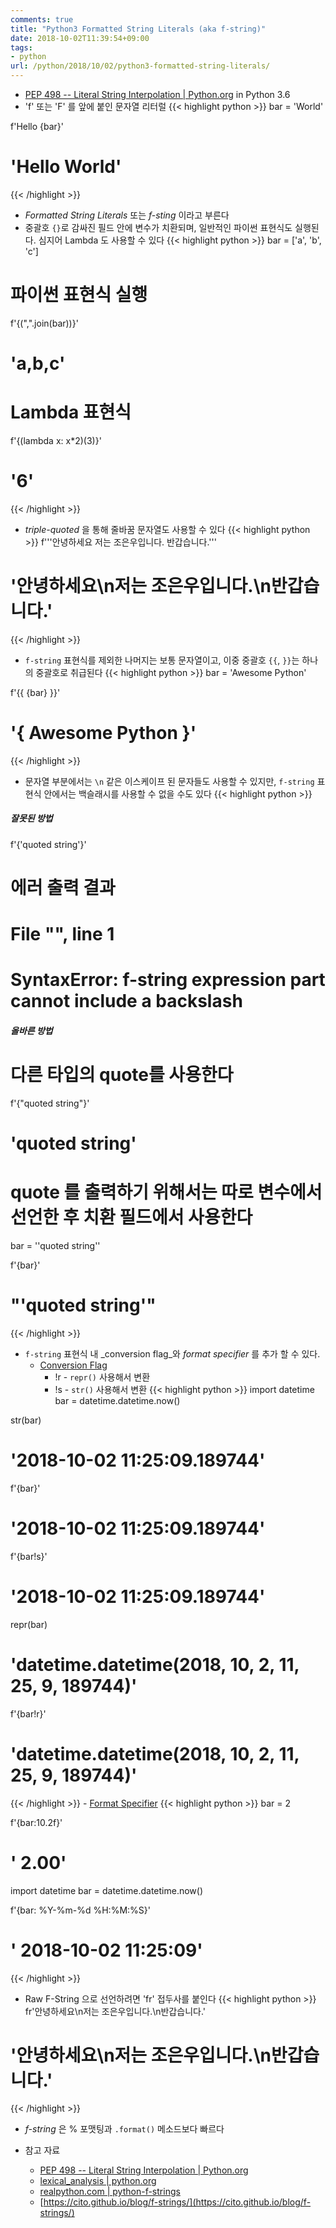 ```yaml
---
comments: true
title: "Python3 Formatted String Literals (aka f-string)"
date: 2018-10-02T11:39:54+09:00
tags:
- python
url: /python/2018/10/02/python3-formatted-string-literals/
---
```


- [PEP 498 -- Literal String Interpolation | Python.org](https://www.python.org/dev/peps/pep-0498/) in Python 3.6
-  'f' 또는 'F' 를 앞에 붙인 문자열 리터럴
{{< highlight python >}}
bar = 'World'

f'Hello {bar}'
# 'Hello World'
{{< /highlight >}}

- _Formatted String Literals_ 또는 _f-sting_ 이라고 부른다
- 중괄호 `{}`로 감싸진 필드 안에 변수가 치환되며, 일반적인 파이썬 표현식도 실행된다. 심지어 Lambda 도 사용할 수 있다
{{< highlight python >}}
bar = ['a', 'b', 'c']

# 파이썬 표현식 실행
f'{(",".join(bar))}'
# 'a,b,c'

# Lambda 표현식
f'{(lambda x: x*2)(3)}'

# '6'
{{< /highlight >}}

- _triple-quoted_ 을 통해 줄바꿈 문자열도 사용할 수 있다
{{< highlight python >}}
f'''안녕하세요
저는 조은우입니다.
반갑습니다.'''

# '안녕하세요\n저는 조은우입니다.\n반갑습니다.'
{{< /highlight >}}

- `f-string` 표현식를 제외한 나머지는 보통 문자열이고, 이중 중괄호  `{{`, `}}`는 하나의 중괄호로 취급된다
{{< highlight python >}}
bar = 'Awesome Python'

f'{{ {bar} }}'
# '{ Awesome Python }'
{{< /highlight >}}

- 문자열 부분에서는 `\n`  같은 이스케이프 된 문자들도 사용할 수 있지만,  `f-string` 표현식 안에서는 백슬래시를 사용할 수 없을 수도 있다
{{< highlight python >}}
##### 잘못된 방법 #####
f'{\'quoted string\'}'

# 에러 출력 결과
# File "<stdin>", line 1
# SyntaxError: f-string expression part cannot include a backslash

##### 올바른 방법 #####
# 다른 타입의 quote를 사용한다
f'{"quoted string"}'
# 'quoted string'

# quote 를 출력하기 위해서는 따로 변수에서 선언한 후 치환 필드에서 사용한다
bar = '\'quoted string\''

f'{bar}'
# "'quoted string'"
{{< /highlight >}}

- `f-string` 표현식 내 _conversion flag_와 _format specifier_ 를 추가 할 수 있다.
    - [Conversion Flag](https://www.python.org/dev/peps/pep-3101/?#explicit-conversion-flag)
        - !r - `repr()` 사용해서 변환
        - !s - `str()` 사용해서 변환
{{< highlight python >}}
import datetime
bar = datetime.datetime.now()

str(bar)
# '2018-10-02 11:25:09.189744'

f'{bar}'
# '2018-10-02 11:25:09.189744'

f'{bar!s}'
# '2018-10-02 11:25:09.189744'

repr(bar)
# 'datetime.datetime(2018, 10, 2, 11, 25, 9, 189744)'

f'{bar!r}'
# 'datetime.datetime(2018, 10, 2, 11, 25, 9, 189744)'
{{< /highlight >}}
    - [Format Specifier](https://docs.python.org/3.6/library/string.html#format-specification-mini-language)
{{< highlight python >}}
bar = 2

f'{bar:10.2f}'
# '      2.00'


import datetime
bar = datetime.datetime.now()

f'{bar: %Y-%m-%d %H:%M:%S}'
# ' 2018-10-02 11:25:09'
{{< /highlight >}}

- Raw F-String 으로 선언하려면 'fr' 접두사를 붙인다
{{< highlight python >}}
fr'안녕하세요\n저는 조은우입니다.\n반갑습니다.'
# '안녕하세요\\n저는 조은우입니다.\\n반갑습니다.'
{{< /highlight >}}

- _f-string_ 은 % 포맷팅과 `.format()` 메소드보다 빠르다

- 참고 자료
    - [PEP 498 -- Literal String Interpolation | Python.org](https://www.python.org/dev/peps/pep-0498/)
    - [lexical_analysis | python.org](https://docs.python.org/3.6/reference/lexical_analysis.html)
    - [realpython.com | python-f-strings](https://realpython.com/python-f-strings/)
    - [https://cito.github.io/blog/f-strings/](https://cito.github.io/blog/f-strings/)

